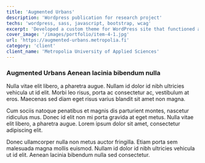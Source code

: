 ```yaml
---
title: 'Augmented Urbans'
description: 'Wordpress publication for research project'
techs: 'wordpress, sass, javascript, bootstrap, wcag'
excerpt: 'Developed a custom theme for WordPress site that functioned as a final publication for Metropolia University of Applied Sciences project Augmented Urbans'
cover_image: '/images/portfolio/item-4-1.jpg'
url: 'https://augmented-urbans.metropolia.fi'
category: 'client'
client_name: 'Metropolia University of Applied Sciences'
---
```


### Augmented Urbans Aenean lacinia bibendum nulla

Nulla vitae elit libero, a pharetra augue. Nullam id dolor id nibh ultricies vehicula ut id elit. Morbi leo risus, porta ac consectetur ac, vestibulum at eros. Maecenas sed diam eget risus varius blandit sit amet non magna.

Cum sociis natoque penatibus et magnis dis parturient montes, nascetur ridiculus mus. Donec id elit non mi porta gravida at eget metus. Nulla vitae elit libero, a pharetra augue. Lorem ipsum dolor sit amet, consectetur adipiscing elit.

Donec ullamcorper nulla non metus auctor fringilla. Etiam porta sem malesuada magna mollis euismod. Nullam id dolor id nibh ultricies vehicula ut id elit. Aenean lacinia bibendum nulla sed consectetur.
